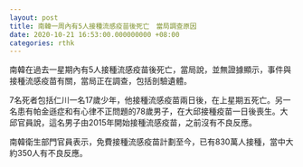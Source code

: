 ```yaml
---
layout: post
title: 南韓一周內有5人接種流感疫苗後死亡　當局調查原因
date: 2020-10-21 16:53:00.000000000 +08:00
categories: rthk
---
```


南韓在過去一星期內有5人接種流感疫苗後死亡，當局說，並無證據顯示，事件與接種流感疫苗有關，當局正在調查，包括剖驗遺體。

7名死者包括仁川一名17歲少年，他接種流感疫苗兩日後，在上星期五死亡。另一名患有帕金遜症和有心律不正問題的78歲男子，在大邱接種疫苗一日後喪生。大邱官員說，這名男子由2015年開始接種流感疫苗，之前沒有不良反應。

南韓衛生部門官員表示，免費接種流感疫苗計劃至今，已有830萬人接種，當中大約350人有不良反應。
